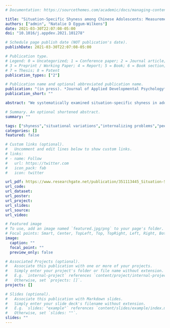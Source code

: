 ```yaml
---
# Documentation: https://sourcethemes.com/academic/docs/managing-content/

title: "Situation-Specific Shyness among Chinese Adolescents: Measurement and Associations with Adjustment"
authors: ["admin", "Natalie D Eggum-Wilkens"]
date: 2021-03-30T22:07:08-05:00
doi: "10.1016/j.appdev.2021.101278"

# Schedule page publish date (NOT publication's date).
publishDate: 2021-03-30T22:07:08-05:00

# Publication type.
# Legend: 0 = Uncategorized; 1 = Conference paper; 2 = Journal article;
# 3 = Preprint / Working Paper; 4 = Report; 5 = Book; 6 = Book section;
# 7 = Thesis; 8 = Patent
publication_types: ["2"]

# Publication name and optional abbreviated publication name.
publication: "(in press). *Journal of Applied Developmental Psychology*"
publication_short: ""

abstract: "We systematically examined situation-specific shyness in adolescence and inspected the relations between situation-specific shyness and multiple aspects of adjustment. Adolescents (N = 492) from an urban school in China participated in the study during 7th (T1) and 8th (T2) grades. Adolescents self-reported their situation-specific shyness using a new measure of hypothetical scenarios, and their general shyness and internalizing problems. Peers reported adolescents’ popularity and peer rejection. The school provided the adolescents’ academic records. Factor analyses supported a three-factor structure of situation-specific shyness: shyness with familiar peers, shyness with unfamiliar peers, and shyness in formal situations. Shyness with familiar peers predicted maladjustment in multiple domains, especially academic and peer difficulties. Shyness with unfamiliar peers and shyness in formal situations, by contrast, primarily were associated with internalizing problems, and occasionally were related to positive adjustment. Our findings supported the importance of considering the situation in which shyness occurs when developing intervention programs."

# Summary. An optional shortened abstract.
summary: ""

tags: ["shyness","situational variations","internalizing problems","peer relationships","academic achievement"]
categories: []
featured: false

# Custom links (optional).
#   Uncomment and edit lines below to show custom links.
# links:
# - name: Follow
#   url: https://twitter.com
#   icon_pack: fab
#   icon: twitter

url_pdf: https://www.researchgate.net/publication/351113445_Situation-Specific_Shyness_among_Chinese_Adolescents_Measurement_and_Associations_with_Adjustment
url_code:
url_dataset:
url_poster:
url_project:
url_slides:
url_source:
url_video:

# Featured image
# To use, add an image named `featured.jpg/png` to your page's folder. 
# Focal points: Smart, Center, TopLeft, Top, TopRight, Left, Right, BottomLeft, Bottom, BottomRight.
image:
  caption: ""
  focal_point: ""
  preview_only: false

# Associated Projects (optional).
#   Associate this publication with one or more of your projects.
#   Simply enter your project's folder or file name without extension.
#   E.g. `internal-project` references `content/project/internal-project/index.md`.
#   Otherwise, set `projects: []`.
projects: []

# Slides (optional).
#   Associate this publication with Markdown slides.
#   Simply enter your slide deck's filename without extension.
#   E.g. `slides: "example"` references `content/slides/example/index.md`.
#   Otherwise, set `slides: ""`.
slides: ""
---
```

